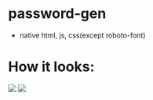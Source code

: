 # password-gen
- native html, js, css(except roboto-font)

# How it looks:
<img src="https://cdn.discordapp.com/attachments/568847750226116609/742060522597384383/unknown.png"/>
<img src="https://cdn.discordapp.com/attachments/568847750226116609/742060564834156605/unknown.png"/>
